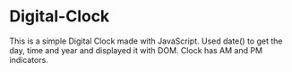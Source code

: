 # Digital-Clock

This is a simple Digital Clock made with JavaScript.
Used date() to get the day, time and year and displayed it with DOM. Clock has AM and PM indicators.
